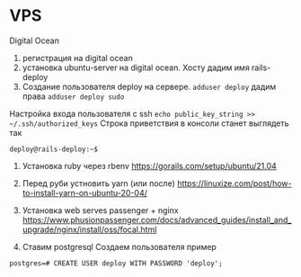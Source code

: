 # VPS

Digital Ocean

1. регистрация на digital ocean
1. установка ubuntu-server на digital ocean. Хосту дадим имя rails-deploy
1. Создание пользователя deploy на сервере. `adduser deploy`
дадим права `adduser deploy sudo`

Настройка входа пользователя с ssh `echo public_key_string >> ~/.ssh/authorized_keys`
Строка приветствия в консоли станет выглядеть так
```
deploy@rails-deploy:~$
```

1. Установка ruby через rbenv
https://gorails.com/setup/ubuntu/21.04


1. Перед руби устновить yarn (или после)
https://linuxize.com/post/how-to-install-yarn-on-ubuntu-20-04/

1. Установка web serves  passenger + nginx
https://www.phusionpassenger.com/docs/advanced_guides/install_and_upgrade/nginx/install/oss/focal.html


1. Ставим  postgresql
Создаем пользователя пример 
```
postgres=# CREATE USER deploy WITH PASSWORD 'deploy';
```
